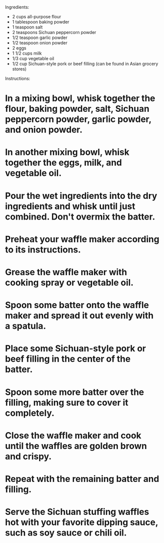 Ingredients:

* 2 cups all-purpose flour
* 1 tablespoon baking powder
* 1 teaspoon salt
* 2 teaspoons Sichuan peppercorn powder
* 1/2 teaspoon garlic powder
* 1/2 teaspoon onion powder
* 2 eggs
* 1 1/2 cups milk
* 1/3 cup vegetable oil
* 1/2 cup Sichuan-style pork or beef filling (can be found in Asian grocery stores)

Instructions:

# In a mixing bowl, whisk together the flour, baking powder, salt, Sichuan peppercorn powder, garlic powder, and onion powder.
# In another mixing bowl, whisk together the eggs, milk, and vegetable oil.
# Pour the wet ingredients into the dry ingredients and whisk until just combined. Don't overmix the batter.
# Preheat your waffle maker according to its instructions.
# Grease the waffle maker with cooking spray or vegetable oil.
# Spoon some batter onto the waffle maker and spread it out evenly with a spatula.
# Place some Sichuan-style pork or beef filling in the center of the batter.
# Spoon some more batter over the filling, making sure to cover it completely.
# Close the waffle maker and cook until the waffles are golden brown and crispy.
# Repeat with the remaining batter and filling.
# Serve the Sichuan stuffing waffles hot with your favorite dipping sauce, such as soy sauce or chili oil.
